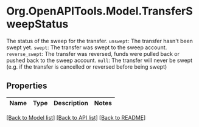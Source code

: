 # Org.OpenAPITools.Model.TransferSweepStatus
The status of the sweep for the transfer. `unswept`: The transfer hasn't been swept yet. `swept`: The transfer was swept to the sweep account. `reverse_swept`: The transfer was reversed, funds were pulled back or pushed back to the sweep account. `null`: The transfer will never be swept (e.g. if the transfer is cancelled or reversed before being swept)

## Properties

Name | Type | Description | Notes
------------ | ------------- | ------------- | -------------

[[Back to Model list]](../README.md#documentation-for-models) [[Back to API list]](../README.md#documentation-for-api-endpoints) [[Back to README]](../README.md)

